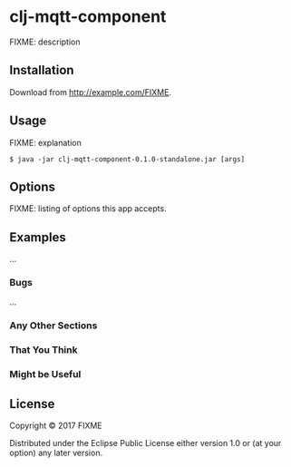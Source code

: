 # clj-mqtt-component

FIXME: description

## Installation

Download from http://example.com/FIXME.

## Usage

FIXME: explanation

    $ java -jar clj-mqtt-component-0.1.0-standalone.jar [args]

## Options

FIXME: listing of options this app accepts.

## Examples

...

### Bugs

...

### Any Other Sections
### That You Think
### Might be Useful

## License

Copyright © 2017 FIXME

Distributed under the Eclipse Public License either version 1.0 or (at
your option) any later version.
